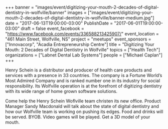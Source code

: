 +++
banner = "images/event/digitizing-your-mouth-2-decades-of-digital-dentistry-in-wolfville/banner"
images = ["images/event/digitizing-your-mouth-2-decades-of-digital-dentistry-in-wolfville/banner-medium.jpg"]
date = "2017-06-13T19:00:00-03:00"
PublishDate = "2017-06-01T19:00:00-03:00"
draft = false
event_facebook = "https://www.facebook.com/events/336588213425907/"
event_location = "461 Main Street, Wolfville, NS"
project = "meetups"
event_sponsors = ["Innovacorp", "Acadia Entrepreneurship Centre"]
title = "Digitizing Your Mouth: 2 Decades of Digital Dentistry in Wolfville"
topics = ["Health Tech"]
organizations = ["Labnet Dental Lab Systems"]
people = ["Michael Caplan"]
+++

Henry Schein is a distributor and producer of health care products and services with a presence in 33 countries.  The company is a Fortune World’s Most Admired Company and is ranked number one in its industry for social responsibility.  Its Wolfville operation is at the forefront of digitizing dentistry with its wide range of home grown software solutions.

Come help the Henry Schein Woflville team christen its new office.  Product Manager Sandy Macdonald will talk about the state of digital dentistry and how our Wolfville team is working on pushing its edges.  Food and drinks will be served.  BYOB.  Video games will be played.  Get a 3D model of your mouth.
